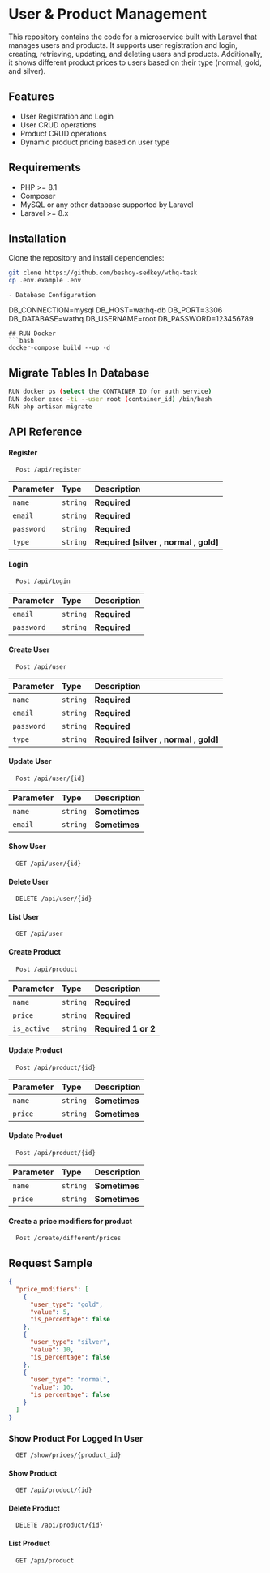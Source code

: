 # User & Product Management

This repository contains the code for a microservice built with Laravel that manages users and products. It supports user registration and login, creating, retrieving, updating, and deleting users and products. Additionally, it shows different product prices to users based on their type (normal, gold, and silver).


## Features

- User Registration and Login
- User CRUD operations
- Product CRUD operations
- Dynamic product pricing based on user type

## Requirements
- PHP >= 8.1
- Composer
- MySQL or any other database supported by Laravel
- Laravel >= 8.x

## Installation
Clone the repository and install dependencies:
```bash
git clone https://github.com/beshoy-sedkey/wthq-task
cp .env.example .env
```
```
- Database Configuration
```
DB_CONNECTION=mysql
DB_HOST=wathq-db
DB_PORT=3306
DB_DATABASE=wathq
DB_USERNAME=root
DB_PASSWORD=123456789
```
## RUN Docker
```bash
docker-compose build --up -d 
```
## Migrate Tables In Database
```bash
RUN docker ps (select the CONTAINER ID for auth service)
RUN docker exec -ti --user root (container_id) /bin/bash
RUN php artisan migrate
```
 
## API Reference

#### Register

```http
  Post /api/register
```

| Parameter | Type     | Description                       |
| :-------- | :------- | :-------------------------------- |
| `name` | `string` | **Required**| 
| `email` | `string` | **Required**|
| `password` | `string` | **Required**|
| `type` | `string` | **Required** **[silver , normal , gold]**|

#### Login

```http
  Post /api/Login
```

| Parameter | Type     | Description                       |
| :-------- | :------- | :-------------------------------- |
| `email` | `string` | **Required**| 
| `password` | `string` | **Required**|

#### Create User

```http
  Post /api/user
```

| Parameter | Type     | Description                       |
| :-------- | :------- | :-------------------------------- |
| `name` | `string` | **Required**| 
| `email` | `string` | **Required**|
| `password` | `string` | **Required**|
| `type` | `string` | **Required** **[silver , normal , gold]**|

#### Update User

```http
  Post /api/user/{id}
```

| Parameter | Type     | Description                       |
| :-------- | :------- | :-------------------------------- |
| `name` | `string` | **Sometimes**| 
| `email` | `string` | **Sometimes**|

#### Show User

```http
  GET /api/user/{id}
```
#### Delete User

```http
  DELETE /api/user/{id}
```
#### List User

```http
  GET /api/user
```




#### Create Product

```http
  Post /api/product
```

| Parameter | Type     | Description                       |
| :-------- | :------- | :-------------------------------- |
| `name` | `string` | **Required**| 
| `price` | `string` | **Required**|
| `is_active` | `string` | **Required**  **1 or 2**|

#### Update Product

```http
  Post /api/product/{id}
```

| Parameter | Type     | Description                       |
| :-------- | :------- | :-------------------------------- |
| `name` | `string` | **Sometimes**| 
| `price` | `string` | **Sometimes**|

#### Update Product

```http
  Post /api/product/{id}
```

| Parameter | Type     | Description                       |
| :-------- | :------- | :-------------------------------- |
| `name` | `string` | **Sometimes**| 
| `price` | `string` | **Sometimes**|

#### Create a price modifiers for product 
```http
  Post /create/different/prices
```
## Request  Sample
```json
{
  "price_modifiers": [
    {
      "user_type": "gold",
      "value": 5,
      "is_percentage": false
    },
    {
      "user_type": "silver",
      "value": 10,
      "is_percentage": false
    },
    {
      "user_type": "normal",
      "value": 10,
      "is_percentage": false
    }
  ]
}
```
### Show Product For Logged In User
```http
  GET /show/prices/{product_id}
```

#### Show Product

```http
  GET /api/product/{id}
```
#### Delete Product

```http
  DELETE /api/product/{id}
```
#### List Product

```http
  GET /api/product
```

